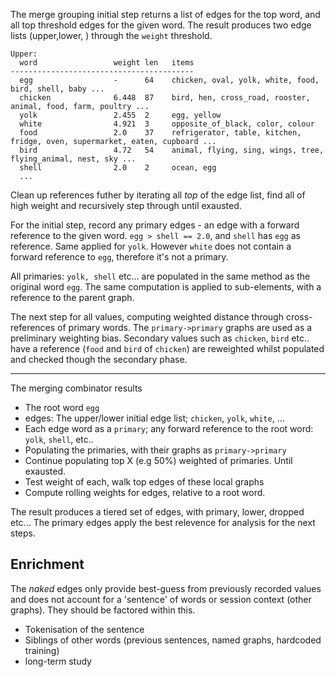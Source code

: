 The merge grouping initial step returns a list of edges for the top word, and
all top threshold edges for the given word. The result produces two edge lists
(upper,lower, ) through the `weight` threshold.


    Upper:
      word                 weight len   items
    -----------------------------------------
      egg                  -      64    chicken, oval, yolk, white, food, bird, shell, baby ...
      chicken              6.448  87    bird, hen, cross_road, rooster, animal, food, farm, poultry ...
      yolk                 2.455  2     egg, yellow
      white                4.921  3     opposite_of_black, color, colour
      food                 2.0    37    refrigerator, table, kitchen, fridge, oven, supermarket, eaten, cupboard ...
      bird                 4.72   54    animal, flying, sing, wings, tree, flying_animal, nest, sky ...
      shell                2.0    2     ocean, egg
      ...


Clean up references futher by iterating all _top_ of the edge list, find all of high weight
and recursively step through until exausted.

For the initial step, record any primary edges - an edge with a forward reference to the
given word. `egg > shell == 2.0`, and `shell` has `egg` as reference. Same applied for `yolk`.
However `white` does not contain a forward reference to `egg`, therefore it's not a primary.

All primaries: `yolk, shell` etc... are populated in the same method as the original word `egg`.
The same computation is applied to sub-elements, with a reference to the parent graph.

The next step for all values, computing weighted distance through cross-references of primary words.
The `primary->primary` graphs are used as a preliminary weighting bias.
Secondary values such as `chicken`, `bird` etc.. have a reference (`food` and `bird` of `chicken`) are
reweighted whilst populated and checked though the secondary phase.

---



The merging combinator results

+ The root word `egg`
+ edges: The upper/lower initial edge list; `chicken`, `yolk`, `white`, ...
+ Each edge word as a `primary`; any forward reference to the root word: `yolk`, `shell`, etc..
+ Populating the primaries, with their graphs as `primary->primary`
+ Continue populating top X (e.g 50%) weighted of primaries. Until exausted.
+ Test weight of each, walk top edges of these local graphs
+ Compute rolling weights for edges, relative to a root word.

The result produces a tiered set of edges, with primary, lower, dropped etc...
The primary edges apply the best relevence for analysis for the next steps.


## Enrichment

The _naked_ edges only provide best-guess from previously recorded values and does not account for
a 'sentence' of words or session context (other graphs). They should be factored within this.

+ Tokenisation of the sentence
+ Siblings of other words (previous sentences, named graphs, hardcoded training)
+ long-term study

